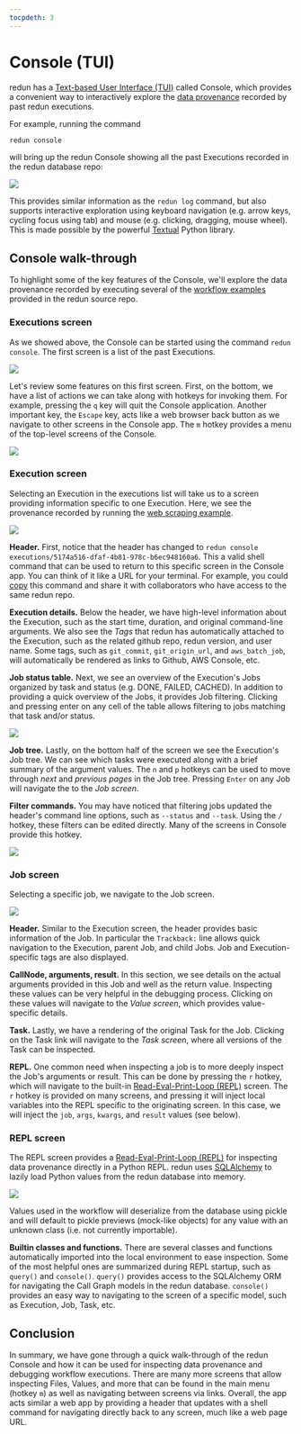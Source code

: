 ```yaml
---
tocpdeth: 3
---
```


# Console (TUI)

redun has a [Text-based User Interface (TUI)](https://en.wikipedia.org/wiki/Text-based_user_interface) called Console, which provides a convenient way to interactively explore the [data provenance](design.md#provenance-and-call-graphs) recorded by past redun executions.

For example, running the command

```sh
redun console
```

will bring up the redun Console showing all the past Executions recorded in the redun database repo:

<a href="_static/console-executions.svg"><img src="_static/console-executions.svg"></a>

This provides similar information as the `redun log` command, but also supports interactive exploration using keyboard navigation (e.g. arrow keys, cycling focus using tab) and mouse (e.g. clicking, dragging, mouse wheel). This is made possible by the powerful [Textual](https://github.com/textualize/textual/) Python library.

## Console walk-through

To highlight some of the key features of the Console, we'll explore the data provenance recorded by executing several of the [workflow examples](https://github.com/insitro/redun/tree/main/examples) provided in the redun source repo.

### Executions screen

As we showed above, the Console can be started using the command `redun console`. The first screen is a list of the past Executions.

<a href="_static/console-executions.svg"><img src="_static/console-executions.svg"></a>

Let's review some features on this first screen. First, on the bottom, we have a list of actions we can take along with hotkeys for invoking them. For example, pressing the `q` key will quit the Console application. Another important key, the `Escape` key, acts like a web browser back button as we navigate to other screens in the Console app. The `m` hotkey provides a menu of the top-level screens of the Console.

<a href="_static/console-menu.svg"><img src="_static/console-menu.svg"></a>

### Execution screen

Selecting an Execution in the executions list will take us to a screen providing information specific to one Execution. Here, we see the provenance recorded by running the [web scraping example](https://github.com/insitro/redun/tree/main/examples/scraping).

<a href="_static/console-execution.svg"><img src="_static/console-execution.svg"></a>

**Header.** First, notice that the header has changed to `redun console executions/5174a516-dfaf-4b81-978c-b6ec948160a6`. This a valid shell command that can be used to return to this specific screen in the Console app. You can think of it like a URL for your terminal. For example, you could [copy](https://github.com/Textualize/textual/blob/main/FAQ.md#how-can-i-select-and-copy-text-in-a-textual-app) this command and share it with collaborators who have access to the same redun repo.

**Execution details.** Below the header, we have high-level information about the Execution, such as the start time, duration, and original command-line arguments. We also see the *Tags* that redun has automatically attached to the Execution, such as the related github repo, redun version, and user name. Some tags, such as `git_commit`, `git_origin_url`, and `aws_batch_job`, will automatically be rendered as links to Github, AWS Console, etc.

**Job status table.** Next, we see an overview of the Execution's Jobs organized by task and status (e.g. DONE, FAILED, CACHED). In addition to providing a quick overview of the Jobs, it provides Job filtering. Clicking and pressing enter on any cell of the table allows filtering to jobs matching that task and/or status.

<a href="_static/console-execution-filter-jobs.svg"><img src="_static/console-execution-filter-jobs.svg"></a>

**Job tree.** Lastly, on the bottom half of the screen we see the Execution's Job tree. We can see which tasks were executed along with a brief summary of the argument values. The `n` and `p` hotkeys can be used to move through *next* and *previous pages* in the Job tree. Pressing `Enter` on any Job will navigate the to the *Job screen*.

**Filter commands.** You may have noticed that filtering jobs updated the header's command line options, such as `--status` and `--task`. Using the `/` hotkey, these filters can be edited directly. Many of the screens in Console provide this hotkey.

<a href="_static/console-execution-filter.svg"><img src="_static/console-execution-filter.svg"></a>

### Job screen

Selecting a specific job, we navigate to the Job screen.

<a href="_static/console-job.svg"><img src="_static/console-job.svg"></a>

**Header.** Similar to the Execution screen, the header provides basic information of the Job. In particular the `Trackback:` line allows quick navigation to the Execution, parent Job, and child Jobs. Job and Execution-specific tags are also displayed.

**CallNode, arguments, result.** In this section, we see details on the actual arguments provided in this Job and well as the return value. Inspecting these values can be very helpful in the debugging process. Clicking on these values will navigate to the *Value screen*, which provides value-specific details.

**Task.** Lastly, we have a rendering of the original Task for the Job. Clicking on the Task link will navigate to the *Task screen*, where all versions of the Task can be inspected.

**REPL.** One common need when inspecting a job is to more deeply inspect the Job's arguments or result. This can be done by pressing the `r` hotkey, which will navigate to the built-in [Read-Eval-Print-Loop (REPL)](https://en.wikipedia.org/wiki/Read%E2%80%93eval%E2%80%93print_loop) screen. The `r` hotkey is provided on many screens, and pressing it will inject local variables into the REPL specific to the originating screen. In this case, we will inject the `job`, `args`, `kwargs`, and `result` values (see below).

### REPL screen

The REPL screen provides a [Read-Eval-Print-Loop (REPL)](https://en.wikipedia.org/wiki/Read%E2%80%93eval%E2%80%93print_loop) for inspecting data provenance directly in a Python REPL. redun uses [SQLAlchemy](https://www.sqlalchemy.org/) to lazily load Python values from the redun database into memory.

<a href="_static/console-repl.svg"><img src="_static/console-repl.svg"></a>

Values used in the workflow will deserialize from the database using pickle and will default to pickle previews (mock-like objects) for any value with an unknown class (i.e. not currently importable).

**Builtin classes and functions.** There are several classes and functions automatically imported into the local environment to ease inspection. Some of the most helpful ones are summarized during REPL startup, such as `query()` and `console()`. `query()` provides access to the SQLAlchemy ORM for navigating the Call Graph models in the redun database. `console()` provides an easy way to navigating to the screen of a specific model, such as Execution, Job, Task, etc.

## Conclusion

In summary, we have gone through a quick walk-through of the redun Console and how it can be used for inspecting data provenance and debugging workflow executions. There are many more screens that allow inspecting Files, Values, and more that can be found in the main menu (hotkey `m`) as well as navigating between screens via links. Overall, the app acts similar a web app by providing a header that updates with a shell command for navigating directly back to any screen, much like a web page URL.